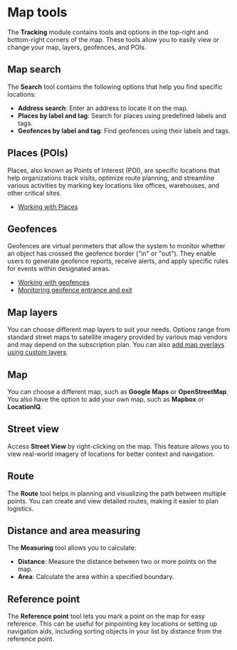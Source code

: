 # Map tools

The **Tracking** module contains tools and options in the top-right and bottom-right corners of the map. These tools allow you to easily view or change your map, layers, geofences, and POIs.

## Map search

The **Search** tool contains the following options that help you find specific locations:

- **Address search**: Enter an address to locate it on the map.
- **Places by label and tag**: Search for places using predefined labels and tags.
- **Geofences by label and tag**: Find geofences using their labels and tags.

## Places (POIs)

Places, also known as Points of Interest (POI), are specific locations that help organizations track visits, optimize route planning, and streamline various activities by marking key locations like offices, warehouses, and other critical sites.

- [Working with Places](map-tools/places-pois.md)

## Geofences

Geofences are virtual perimeters that allow the system to monitor whether an object has crossed the geofence border ("in" or "out"). They enable users to generate geofence reports, receive alerts, and apply specific rules for events within designated areas.

- [Working with geofences](map-tools/geofences.md)
- [Monitoring geofence entrance and exit](../rules-and-notifications/movement-monitoring/geofence-entrance-or-exit.md)

## Map layers

You can choose different map layers to suit your needs. Options range from standard street maps to satellite imagery provided by various map vendors and may depend on the subscription plan. You can also [add map overlays using custom layers](https://squaregps.atlassian.net/wiki/spaces/USERDOCSOLD/pages/2909014434/Layers?atlOrigin=eyJpIjoiNWNhZTE4MDg2NDA1NDNkZmI1NGEyYTE0OGM3MDA5NzQiLCJwIjoiYyJ9).

## Map

You can choose a different map, such as **Google Maps** or **OpenStreetMap**. You also have the option to add your own map, such as **Mapbox** or **LocationIQ**.

## Street view

Access **Street View** by right-clicking on the map. This feature allows you to view real-world imagery of locations for better context and navigation.

## Route

The **Route** tool helps in planning and visualizing the path between multiple points. You can create and view detailed routes, making it easier to plan logistics.

## Distance and area measuring

The **Measuring** tool allows you to calculate:

- **Distance**: Measure the distance between two or more points on the map.
- **Area**: Calculate the area within a specified boundary.

## Reference point

The **Reference point** tool lets you mark a point on the map for easy reference. This can be useful for pinpointing key locations or setting up navigation aids, including sorting objects in your list by distance from the reference point.
